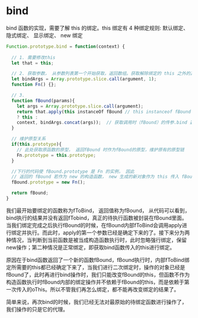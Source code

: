 # bind

bind 函数的实现，需要了解 this 的绑定。this 绑定有 4 种绑定规则: 默认绑定、 隐式绑定、 显示绑定、 new 绑定

```js
Function.prototype.bind = function(context) {
  
  // 1. 需要修改this
  let that = this;

  // 2. 获取参数， 从参数列表第一个开始获取，返回数组。获取解除绑定的 this 之外的其他参数
  let bindArgs = Array.prototype.slice.call(argument, 1);
  function Fn() {};

  // 3.
  function fBound(params){
    let args = Array.prototype.slice.call(argument);
    return that.apply(this instanceOf fBound // this instanceof fBound === 为 true 时，说明返回的 fBound 被当做 new 的构造函数调用
    ? this :
    context, bindArgs.concat(args));  // 获取调用时（fBound）的传参.bind 返回的函数入参往往是这么传递的， 即将 bind 函数中的除第一个参数之外的其他参数追加到实际执行中
  }

  // 维护原型关系
  if(this.prototype){
    // 此处获取原函数的原型， 返回fBound 时作为fBound的原型，维护原有的原型链
    Fn.prototype = this.prototype;
  }

  //下行的代码使 fBound.prototype 是 Fn 的实例， 因此
  // 返回的 fBound 若作为 new 的构造函数， new 生成的新对象作为 this 传入 fBound， 新对象 _proto__ 就是 Fn 的实例
  fBound.prototype = new Fn();

  return fBound;
}
```

我们最开始要绑定的函数称为fToBind， 返回值称为fBound， 从代码可以看到， bind执行的结果并没有返回fTobind，真正的待执行函数被封装在fBound里面。当我们绑定完成之后执行fBound的时候，在fBound内部fToBind会调用apply进行绑定并执行。而此时，apply的第一个参数已经是确定下来的了。接下来分为两种情况，当判断到当前函数是被当成构造函数执行时，此时忽略强行绑定，保留new操作；第二种情况是正常绑定，即获取bind函数传入的this进行绑定。

原因在于bind函数返回了一个新的函数fBound，fBound执行时，内部fToBind绑定所需要的this都已经确定下来了，当我们进行二次绑定时，操作的对象已经是fBound了，此时再进行bind操作时，我们只能改变fBound的this，但函数不作为构造函数执行时fBound内部的绑定操作并不依赖于fBound的this，而是依赖于第一次传入的oThis。所以不管我们再怎么绑定，都不能再改变绑定的结果了。

简单来说，再次bind的时候，我们已经无法对最原始的待绑定函数进行操作了，我们操作的只是它的代理。
